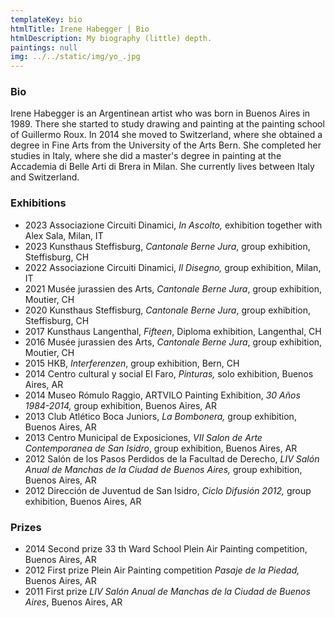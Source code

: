 ```yaml
---
templateKey: bio
htmlTitle: Irene Habegger | Bio
htmlDescription: My biography (little) depth.
paintings: null
img: ../../static/img/yo_.jpg
---
```

### Bio

Irene Habegger is an Argentinean artist who was born in Buenos Aires in 1989. There she started to study drawing and painting at the painting school of Guillermo Roux. In 2014 she moved to Switzerland, where she obtained a degree in Fine Arts from the University of the Arts Bern. She completed her studies in Italy, where she did a master's degree in painting at the Accademia di Belle Arti di Brera in Milan. She currently lives between Italy and Switzerland.

### Exhibitions





* 2023 Associazione Circuiti Dinamici, *In Ascolto,* exhibition together with Alex Sala, Milan, IT
* 2023 Kunsthaus Steffisburg, *Cantonale Berne Jura*, group exhibition, Steffisburg, CH
* 2022 Associazione Circuiti Dinamici, *Il Disegno,* group exhibition, Milan, IT
* 2021 Musée jurassien des Arts, *Cantonale Berne Jura*, group exhibition, Moutier, CH
* 2020 Kunsthaus Steffisburg, *Cantonale Berne Jura*, group exhibition, Steffisburg, CH
* 2017 Kunsthaus Langenthal, *Fifteen*, Diploma exhibition, Langenthal, CH
* 2016 Musée jurassien des Arts, *Cantonale Berne Jura*, group exhibition, Moutier, CH
* 2﻿015 HKB, *Interferenzen*, group exhibition, Bern, CH
* 2014 Centro cultural y social El Faro, *Pinturas,* solo exhibition, Buenos Aires, AR
* 2﻿014 Museo Rómulo Raggio, ARTVILO Painting Exhibition, *30 Años 1984-2014,* group exhibition, Buenos Aires, AR
* 2013 Club Atlético Boca Juniors, *La Bombonera,* group exhibition, Buenos Aires, AR
* 2013 Centro Municipal de Exposiciones, *VII Salon de Arte Contemporanea de San Isidro*, group exhibition, Buenos Aires, AR
* 2012 Salón de los Pasos Perdidos de la Facultad de Derecho, *LIV* *Salón Anual de Manchas de la Ciudad de Buenos Aires,* group exhibition, Buenos Aires, AR 
* 2012 Dirección de Juventud de San Isidro,  *Ciclo Difusión 2012,* group exhibition, Buenos Aires, AR

### Prizes

* 2014 Second prize 33 th Ward School Plein Air Painting competition, Buenos Aires, AR
* 2012 First prize Plein Air Painting competition *Pasaje de la Piedad,* Buenos Aires, AR
* 2011 First prize *LIV Salón Anual de Manchas de la Ciudad de Buenos Aires*, Buenos Aires, AR